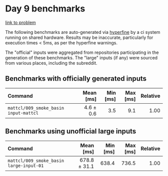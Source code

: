 # Day 9 benchmarks

[link to problem](http://adventofcode.com/2021/day/9)

The following benchmarks are auto-generated via [hyperfine](https://github.com/sharkdp/hyperfine) by a ci system running on shared hardware. Results may be inaccurate, particularly for execution times < 5ms, as per the hyperfine warnings.

The "official" inputs were aggregated from repositories participating in the generation of these benchmarks. The "large" inputs (if any) were sourced from various places, including the subreddit.

## Benchmarks with officially generated inputs
| Command | Mean [ms] | Min [ms] | Max [ms] | Relative |
|:---|---:|---:|---:|---:|
| `mattcl/009_smoke_basin input-mattcl` | 4.6 ± 0.6 | 3.5 | 9.1 | 1.00 |
## Benchmarks using unofficial large inputs
| Command | Mean [ms] | Min [ms] | Max [ms] | Relative |
|:---|---:|---:|---:|---:|
| `mattcl/009_smoke_basin large-input-01` | 678.8 ± 31.1 | 638.4 | 736.5 | 1.00 |
